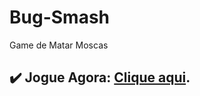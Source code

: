 # Bug-Smash
Game de Matar Moscas


## ✔️ Jogue Agora: [Clique aqui](https://wallace13.github.io/bugSmash/).
